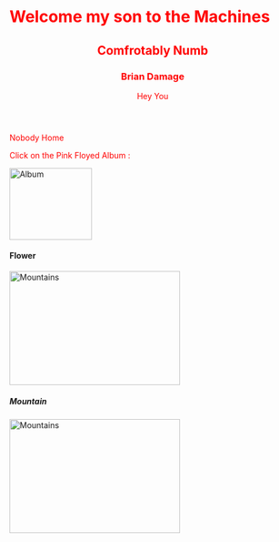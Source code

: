 <html>
<body background="https://thumbs.gfycat.com/BarrenGreenKitfox-mobile.jpg">


<h1> Welcome my son to the Machines </h1>

<style>
h1 {color : Red ;}
h3 {color: Red; }
p{color: red}

</style>

<html>
<body>

<article>
  <header>
    <h1> Comfrotably Numb</h1>
    <h3> Brian Damage </h3>
    <p> Hey You </p>
  </header>
  <p> Nobody Home </p>
</article>

</body>
</html>

<r>Click on the Pink Floyed Album  :</r>

<img src="https://i.ytimg.com/vi/-EzURpTF5c8/maxresdefault.jpg" width="145" height="126" alt="Album" usemap="#Album">


<map name="Album">
  <area shape="rect" coords="60,70,90,90" alt="Pink" href="Pink.htm">
  
</map>

<h4> Flower </h4>
<img src="https://logos.co/1024/royalty-free-clip-art-vector-black-and-white-rose-logo-by-vector-tradition-sm-8006.jpg" alt="Mountains" width="300" height="200">

<h5><b> Mountain </b></h5>
<img src="https://encrypted-tbn0.gstatic.com/images?q=tbn:ANd9GcQqJlWXQbsKRMPRn1qtZN3moZvXvt9YfGIeWJOXLqHKfbV5SJz0jA" alt="Mountains" width="300" height="200">


</body>
</html>
